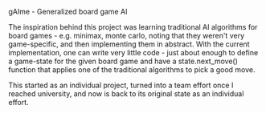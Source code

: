 gAIme - Generalized board game AI

The inspiration behind this project was learning traditional AI algorithms for board games - e.g. minimax, monte carlo, noting that they weren't very game-specific, and then implementing them in abstract. With the current implementation, one can write very little code - just about enough to define a game-state for the given board game and have a state.next_move() function that applies one of the traditional algorithms to pick a good move.

This started as an individual project, turned into a team effort once I reached university, and now is back to its original state as an individual effort. 

